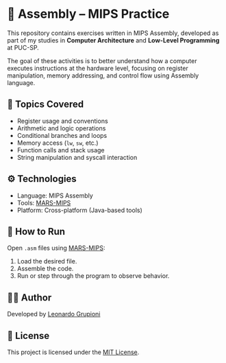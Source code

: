 # 🧠 Assembly – MIPS Practice

This repository contains exercises written in MIPS Assembly, developed as part of my studies in **Computer Architecture** and **Low-Level Programming** at PUC-SP.

The goal of these activities is to better understand how a computer executes instructions at the hardware level, focusing on register manipulation, memory addressing, and control flow using Assembly language.

## 🎯 Topics Covered

- Register usage and conventions
- Arithmetic and logic operations
- Conditional branches and loops
- Memory access (`lw`, `sw`, etc.)
- Function calls and stack usage
- String manipulation and syscall interaction

## ⚙️ Technologies

- Language: MIPS Assembly
- Tools: [MARS-MIPS](https://computerscience.missouristate.edu/mars-mips-simulator.htm) 
- Platform: Cross-platform (Java-based tools)

## 🧪 How to Run

Open `.asm` files using [MARS-MIPS](https://computerscience.missouristate.edu/mars-mips-simulator.htm):

1. Load the desired file.
2. Assemble the code.
3. Run or step through the program to observe behavior.

## 👨‍💻 Author

Developed by [Leonardo Grupioni](https://github.com/leonardogrupioni)  

## 📄 License

This project is licensed under the [MIT License](LICENSE).
